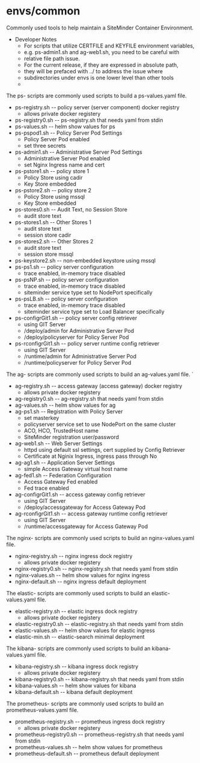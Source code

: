 # envs/common
Commonly used tools to help maintain a SiteMinder Container Environment.

* Developer Notes
	* For scripts that utilize CERTFILE and KEYFILE environment variables,
	* e.g. ps-admin1.sh and ag-web1.sh, you need to be careful with
	* relative file path issue.
	* For the current release, if they are expressed in absolute path,
	* they will be prefaced with ../ to address the issue where
	* subdirectories under envs is one lower level than other tools
	*

The ps- scripts are commonly used scripts to build a ps-values.yaml file.

* ps-registry.sh -- policy server (server component) docker registry
	* allows private docker registery
* ps-registry0.sh -- ps-registry.sh that needs yaml from stdin
* ps-values.sh -- helm show values for ps
* ps-pspod1.sh -- Policy Server Pod Settings
	* Policy Server Pod enabled
	* set three secrets
* ps-admin1.sh -- Administrative Server Pod Settings
	* Administrative Server Pod enabled
	* set Nginx Ingress name and cert
* ps-pstore1.sh -- policy store 1
	* Policy Store using cadir
	* Key Store embedded
* ps-pstore2.sh -- policy store 2
	* Policy Store using mssql
	* Key Store embedded
* ps-stores0.sh -- Audit Text, no Session Store
	* audit store text
* ps-stores1.sh -- Other Stores 1
	* audit store text
	* session store cadir
* ps-stores2.sh -- Other Stores 2
	* audit store text
	* session store mssql
* ps-keystore2.sh -- non-embedded keystore using mssql
* ps-ps1.sh -- policy server configuration
	* trace enabled, in-memory trace disabled
* ps-psNP.sh -- policy server configuration
	* trace enabled, in-memory trace disabled
	* siteminder service type set to NodePort specifically
* ps-psLB.sh -- policy server configuration
	* trace enabled, in-memory trace disabled
	* siteminder service type set to Load Balancer specifically
* ps-configrGit1.sh -- policy server config retriever
	* using GIT Server
	* /deploy/admin for Administrative Server Pod
	* /deploy/policyserver for Policy Server Pod
* ps-rconfigrGit1.sh -- policy server runtime config retriever
	* using GIT Server
	* /runtime/admin for Administrative Server Pod
	* /runtime/policyserver for Policy Server Pod

The ag- scripts are commonly used scripts to build an ag-values.yaml file.
`
* ag-registry.sh -- access gateway (access gateway) docker registry
	* allows private docker registery
* ag-registry0.sh -- ag-registry.sh that needs yaml from stdin
* ag-values.sh -- helm show values for ag
* ag-ps1.sh -- Registration with Policy Server
	* set masterkey
	* policyserver service set to use NodePort on the same cluster
	* ACO, HCO, TrustedHost name
	* SiteMinder registration user/password
* ag-web1.sh -- Web Server Settings
	* httpd using default ssl settings, cert supplied by Config Retriever
	* Certificate at Nginix Ingress,  ingress pass through No
* ag-ag1.sh -- Application Server Settings
	* simple Access Gateway virtual host name
* ag-fed1.sh -- Federation Configuration
	* Access Gateway Fed enabled
	* Fed trace enabled
* ag-configrGit1.sh -- access gateway config retriever
	* using GIT Server
	* /deploy/accessgateway for Access Gateway Pod
* ag-rconfigrGit1.sh -- access gateway runtime config retriever
	* using GIT Server
	* /runtime/accessgateway for Access Gateway Pod

The nginx- scripts are commonly used scripts to build an nginx-values.yaml file.

* nginx-registry.sh -- nginx ingress dock registry
	* allows private docker registery
* nginx-registry0.sh -- nginx-registry.sh that needs yaml from stdin
* nginx-values.sh -- helm show values for nginx ingress
* nginx-default.sh -- nginx ingress default deployment
 
The elastic- scripts are commonly used scripts to build an elastic-values.yaml file.

* elastic-registry.sh -- elastic ingress dock registry
	* allows private docker registery
* elastic-registry0.sh -- elastic-registry.sh that needs yaml from stdin
* elastic-values.sh -- helm show values for elastic ingress
* elastic-min.sh -- elastic-search minimal deployment

The kibana- scripts are commonly used scripts to build an kibana-values.yaml file.

* kibana-registry.sh -- kibana ingress dock registry
	* allows private docker registery
* kibana-registry0.sh -- kibana-registry.sh that needs yaml from stdin
* kibana-values.sh -- helm show values for kibana
* kibana-default.sh -- kibana default deployment

The prometheus- scripts are commonly used scripts to build an prometheus-values.yaml file.

* prometheus-registry.sh -- prometheus ingress dock registry
	* allows private docker registery
* prometheus-registry0.sh -- prometheus-registry.sh that needs yaml from stdin
* prometheus-values.sh -- helm show values for prometheus
* prometheus-default.sh -- prometheus default deployment
